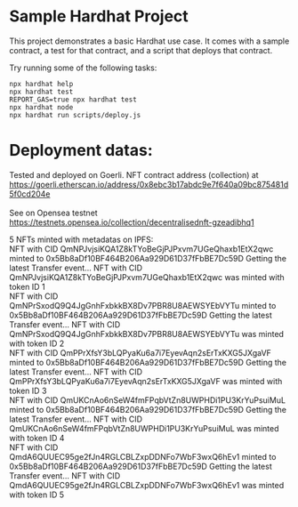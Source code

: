 # Sample Hardhat Project

This project demonstrates a basic Hardhat use case. It comes with a sample contract, a test for that contract, and a script that deploys that contract.

Try running some of the following tasks:

```shell
npx hardhat help
npx hardhat test
REPORT_GAS=true npx hardhat test
npx hardhat node
npx hardhat run scripts/deploy.js
```
# Deployment datas:

Tested and deployed on Goerli. NFT contract address (collection) at 
https://goerli.etherscan.io/address/0x8ebc3b17abdc9e7f640a09bc875481d5f0cd204e
<br>
<br>
See on Opensea testnet <br>
https://testnets.opensea.io/collection/decentralisednft-gzeadibhq1

5 NFTs minted with metadatas on IPFS:
<br>
NFT with CID QmNPJvjsiKQA1Z8kTYoBeGjPJPxvm7UGeQhaxb1EtX2qwc minted to 0x5Bb8aDf10BF464B206Aa929D61D37fFbBE7Dc59D
Getting the latest Transfer event...
NFT with CID QmNPJvjsiKQA1Z8kTYoBeGjPJPxvm7UGeQhaxb1EtX2qwc was minted with token ID 1
<br>
NFT with CID QmNPrSxodQ9Q4JgGnhFxbkkBX8Dv7PBR8U8AEWSYEbVYTu minted to 0x5Bb8aDf10BF464B206Aa929D61D37fFbBE7Dc59D
Getting the latest Transfer event...
NFT with CID QmNPrSxodQ9Q4JgGnhFxbkkBX8Dv7PBR8U8AEWSYEbVYTu was minted with token ID 2
<br>
NFT with CID QmPPrXfsY3bLQPyaKu6a7i7EyevAqn2sErTxKXG5JXgaVF minted to 0x5Bb8aDf10BF464B206Aa929D61D37fFbBE7Dc59D
Getting the latest Transfer event...
NFT with CID QmPPrXfsY3bLQPyaKu6a7i7EyevAqn2sErTxKXG5JXgaVF was minted with token ID 3
<br>
NFT with CID QmUKCnAo6nSeW4fmFPqbVtZn8UWPHDi1PU3KrYuPsuiMuL minted to 0x5Bb8aDf10BF464B206Aa929D61D37fFbBE7Dc59D
Getting the latest Transfer event...
NFT with CID QmUKCnAo6nSeW4fmFPqbVtZn8UWPHDi1PU3KrYuPsuiMuL was minted with token ID 4
<br>
NFT with CID QmdA6QUUEC95ge2fJn4RGLCBLZxpDDNFo7WbF3wxQ6hEv1 minted to 0x5Bb8aDf10BF464B206Aa929D61D37fFbBE7Dc59D
Getting the latest Transfer event...
NFT with CID QmdA6QUUEC95ge2fJn4RGLCBLZxpDDNFo7WbF3wxQ6hEv1 was minted with token ID 5
<br>
